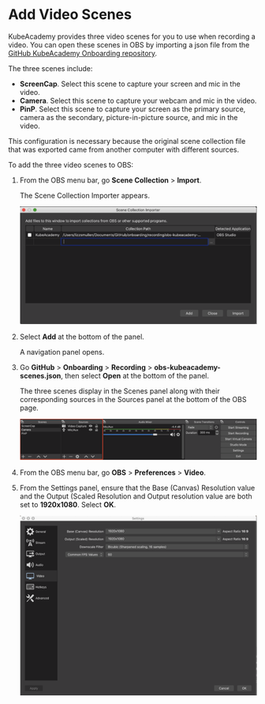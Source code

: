 # Add Video Scenes

KubeAcademy provides three video scenes for you to use when recording a video. You can open these scenes in OBS by importing a json file from the [GitHub KubeAcademy Onboarding repository](https://github.com/kube-academy/onboarding/tree/main/recording).

The three scenes include:

- **ScreenCap**. Select this scene to capture your screen and mic in the video.
- **Camera**. Select this scene to capture your webcam and mic in the video.
- **PinP**. Select this scene to capture your screen as the primary source, camera as the secondary, picture-in-picture source, and mic in the video.

This configuration is necessary because the original scene collection file that was exported came from another computer with different sources.

To add the three video scenes to OBS:

1. From the OBS menu bar, go **Scene Collection** > **Import**.

   The Scene Collection Importer appears.

   ![Scene Collection Importer](./images/scene-collection-importer.png)

2. Select **Add** at the bottom of the panel. 

   A navigation panel opens. 

3. Go **GitHub** > **Onboarding** > **Recording** > **obs-kubeacademy-scenes.json**, then select **Open** at the bottom of the panel.

   The three scenes display in the Scenes panel along with their corresponding sources in the Sources panel at the bottom of the OBS page. 

   ![Scenes and Sources panels](./images/scenes-and-sources-panel.png)
   
4. From the OBS menu bar, go **OBS** > **Preferences** > **Video**. 

5. From the Settings panel, ensure that the Base (Canvas) Resolution value and the Output (Scaled Resolution and Output resolution value are both set to **1920x1080**. Select **OK**.

   ![video settings](./images/video-settings-panel.png)

